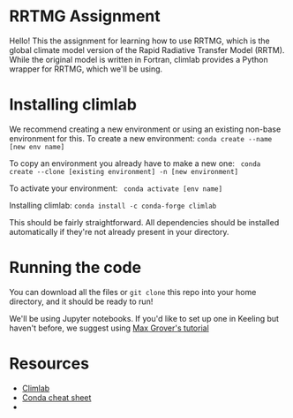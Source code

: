 # RRTMG Assignment

Hello! This the assignment for learning how to use RRTMG, which is the global climate model version of 
the Rapid Radiative Transfer Model (RRTM). While the original model is written in Fortran, climlab provides a 
Python wrapper for RRTMG, which we'll be using.

# Installing climlab

We recommend creating a new environment or using an existing non-base environment for this. To create a new environment:
`` conda create --name [new env name] ``

To copy an environment you already have to make a new one: 
``  conda create --clone [existing environment] -n [new environment] ``

To activate your environment:
`` conda activate [env name]``

Installing climlab:
``conda install -c conda-forge climlab``

This should be fairly straightforward. All dependencies should be installed automatically if they're not already present in your directory.

# Running the code

You can download all the files or ``git clone`` this repo into your home directory, and it should be ready to run!

We'll be using Jupyter notebooks. If you'd like to set up one in Keeling but haven't before, we suggest using [Max Grover's tutorial](https://github.com/mgrover1/keeling-crash-course)

# Resources
- [Climlab](https://climlab.readthedocs.io/en/latest/)
- [Conda cheat sheet](https://docs.conda.io/projects/conda/en/4.6.0/_downloads/52a95608c49671267e40c689e0bc00ca/conda-cheatsheet.pdf)
- 
